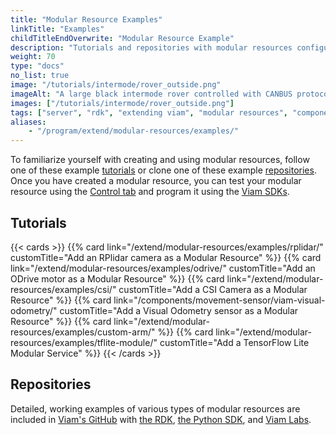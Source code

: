 ```yaml
---
title: "Modular Resource Examples"
linkTitle: "Examples"
childTitleEndOverwrite: "Modular Resource Example"
description: "Tutorials and repositories with modular resources configuration examples."
weight: 70
type: "docs"
no_list: true
image: "/tutorials/intermode/rover_outside.png"
imageAlt: "A large black intermode rover controlled with CANBUS protocol chilling outside in the snow."
images: ["/tutorials/intermode/rover_outside.png"]
tags: ["server", "rdk", "extending viam", "modular resources", "components", "services"]
aliases:
    - "/program/extend/modular-resources/examples/"
---
```


To familiarize yourself with creating and using modular resources, follow one of these example [tutorials](#tutorials) or clone one of these example [repositories](#repositories).
Once you have created a modular resource, you can test your modular resource using the [Control tab](/manage/fleet/#remote-control) and program it using the [Viam SDKs](/program/apis/).

## Tutorials

{{< cards >}}
    {{% card link="/extend/modular-resources/examples/rplidar/" customTitle="Add an RPlidar camera as a Modular Resource" %}}
    {{% card link="/extend/modular-resources/examples/odrive/" customTitle="Add an ODrive motor as a Modular Resource" %}}
    {{% card link="/extend/modular-resources/examples/csi/" customTitle="Add a CSI Camera as a Modular Resource" %}}
    {{% card link="/components/movement-sensor/viam-visual-odometry/" customTitle="Add a Visual Odometry sensor as a Modular Resource" %}}
    {{% card link="/extend/modular-resources/examples/custom-arm/" %}}
    {{% card link="/extend/modular-resources/examples/tflite-module/" customTitle="Add a TensorFlow Lite Modular Service"  %}}
{{< /cards >}}

## Repositories

Detailed, working examples of various types of modular resources are included in [Viam's GitHub](https://github.com/viamrobotics) with [the RDK](https://github.com/viamrobotics/rdk/tree/main/examples/customresources), [the Python SDK](https://github.com/viamrobotics/viam-python-sdk/tree/main/examples/), and [Viam Labs](https://github.com/viam-labs/wifi-sensor).
